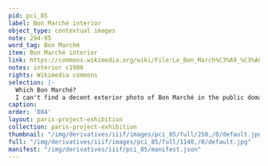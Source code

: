 ```yaml
---
pid: pci_85
label: Bon Marché interior
object_type: contextual images
note: 294-95
word_tag: Bon Marché
item: Bon Marché interior
link: https://commons.wikimedia.org/wiki/File:Le_Bon_March%C3%A9_%C3%A0_Paris_(1875).jpg
notes: interior c1900
rights: Wikimedia commons
selection: |-
  Which Bon Marché?
  I can't find a decent exterior photo of Bon Marché in the public domain so this interior photo could be a good alternative -SL
caption: 
order: '084'
layout: paris-project-exhibition
collection: paris-project-exhibition
thumbnail: "/img/derivatives/iiif/images/pci_85/full/250,/0/default.jpg"
full: "/img/derivatives/iiif/images/pci_85/full/1140,/0/default.jpg"
manifest: "/img/derivatives/iiif/pci_85/manifest.json"
---
```

